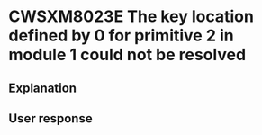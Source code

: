 # CWSXM8023E The key location defined by 0 for primitive 2 in module 1 could not be resolved

## Explanation

## User response